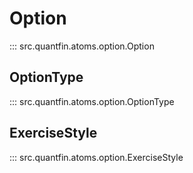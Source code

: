 # Option

::: src.quantfin.atoms.option.Option

## OptionType

::: src.quantfin.atoms.option.OptionType

## ExerciseStyle

::: src.quantfin.atoms.option.ExerciseStyle
